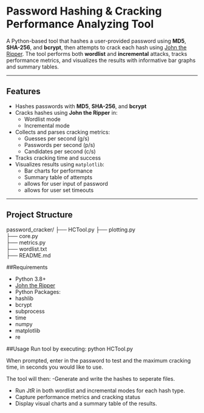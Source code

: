# Password Hashing & Cracking Performance Analyzing Tool

A Python-based tool that hashes a user-provided password using **MD5**, **SHA-256**, and **bcrypt**, then attempts to crack each hash using [John the Ripper](https://www.openwall.com/john/). The tool performs both **wordlist** and **incremental** attacks, tracks performance metrics, and visualizes the results with informative bar graphs and summary tables.

---

## Features

- Hashes passwords with **MD5**, **SHA-256**, and **bcrypt**
- Cracks hashes using **John the Ripper** in:
  - Wordlist mode
  - Incremental mode
- Collects and parses cracking metrics:
  - Guesses per second (g/s)
  - Passwords per second (p/s)
  - Candidates per second (c/s)
- Tracks cracking time and success
- Visualizes results using `matplotlib`:
  - Bar charts for performance
  - Summary table of attempts
  - allows for user input of password
  - allows for user set timeouts

---

## Project Structure
password_cracker/
├── HCTool.py 
├── plotting.py           
├── core.py                   
├── metrics.py               
├── wordlist.txt             
├── README.md               


##Requirements 
- Python 3.8+
- [John the Ripper](https://www.openwall.com/john/)
- Python Packages:
- hashlib
- bcrypt
- subprocess
- time
- numpy
- matplotlib
- re

##Usage
Run tool by executing:
python HCTool.py

When prompted, enter in the password to test and the maximum cracking time, in seconds you would like to use.

The tool will then:
-Generate and write the hashes to seperate files.
- Run JtR in both wordlist and incremental modes for each hash type.
- Capture performance metrics and cracking status
- Display visual charts and a summary table of the results.




